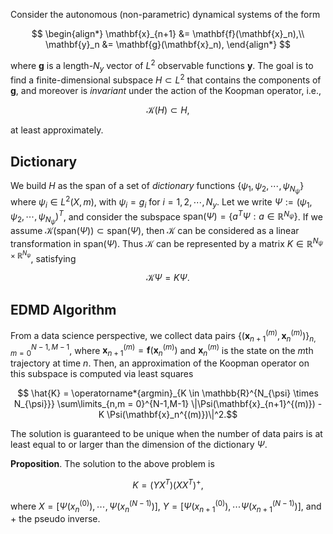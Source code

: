 


Consider the autonomous (non-parametric) dynamical systems of the form

$$
\begin{align*}
\mathbf{x}_{n+1} &= \mathbf{f}(\mathbf{x}_n),\\
\mathbf{y}_n &= \mathbf{g}(\mathbf{x}_n),
\end{align*}
$$

where $\mathbf{g}$ is a length-$N_y$ vector of $L^2$ observable functions $\mathbf{y}$.
The goal is to find a finite-dimensional subspace $H \subset L^2$ that
contains the components of $\mathbf{g}$,
and moreover is *invariant* under the action of the Koopman operator, i.e.,

$$ \mathcal{K}(H) \subset H, $$

at least approximately.

## Dictionary

We build $H$ as the span of a set of *dictionary* functions
$\{\psi_1,\psi_2,\cdots,\psi_{N_{\psi}}\}$ where $\psi_i \in L^2(X, m)$,
with $\psi_i = g_i$ for $i = 1,2,\cdots,N_y$.
Let we write $\Psi := (\psi_1,\psi_2,\cdots,\psi_{N_{\psi}})^T$,
and consider the subspace $\mathrm{span}(\Psi) = \left\{ a^T\Psi: a \in \mathbb{R}^{N_{\psi}} \right\}$.
If we assume $\mathcal{K}(\mathrm{span}(\Psi)) \subset \mathrm{span}(\Psi)$,
then $\mathcal{K}$ can be considered as a linear transformation in
$\mathrm{span}(\Psi)$. Thus $\mathcal{K}$ can be represented
by a matrix $K \in \mathbb{R}^{N_{\psi} \times \mathbb{R}^{N_{\psi}}}$, satisfying

$$ \mathcal{K} \Psi  = K \Psi. $$

## EDMD Algorithm

From a data science perspective, we collect data pairs
$\{(\mathbf{x}_{n+1}^{(m)}, \mathbf{x}_n^{(m)})\}_{n,m=0}^{N-1,M-1}$,
where $\mathbf{x}_{n+1}^{(m)} = \mathbf{f} (\mathbf{x}_n^{(m)})$
and $\mathbf{x}_n^{(m)}$ is the state on the $m$th trajectory at time $n$.
Then, an approximation of the Koopman operator on this subspace is computed
via least squares

$$ \hat{K} =  \operatorname*{argmin}_{K \in \mathbb{R}^{N_{\psi} \times N_{\psi}}}
\sum\limits_{n,m = 0}^{N-1,M-1} \|\Psi(\mathbf{x}_{n+1}^{(m)}) - K \Psi(\mathbf{x}_n^{(m)})\|^2.$$

The solution is guaranteed to be unique when the number of data pairs is at
least equal to or larger than the dimension of the dictionary $\Psi$.

**Proposition**. The solution to the above problem is

$$ K = (YX^T)(XX^T)^+, $$

where $X = [\Psi(x_n^{(0)}), \cdots, \Psi(x_n^{(N-1)})]$,
$Y = [\Psi(x_{n+1}^{(0)}), \cdots \Psi(x_{n+1}^{(N-1)})]$,
and $+$ the pseudo inverse.

